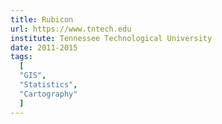 ```yaml
---
title: Rubicon
url: https://www.tntech.edu
institute: Tennessee Technological University
date: 2011-2015
tags:
  [
  "GIS",
  "Statistics",
  "Cartography"
  ]
---
```

